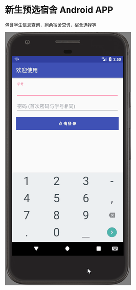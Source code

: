 # 新生预选宿舍 Android APP
包含学生信息查询，剩余宿舍查询，宿舍选择等

![image](https://github.com/ElonBrown/SelectDormitory/blob/master/running.gif)